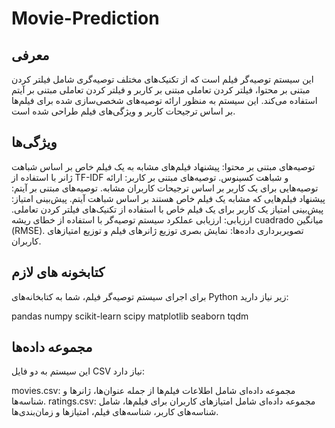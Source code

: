 # Movie-Prediction
## معرفی
این سیستم توصیه‌گر فیلم است که از تکنیک‌های مختلف توصیه‌گری شامل فیلتر کردن مبتنی بر محتوا، فیلتر کردن تعاملی مبتنی بر کاربر و فیلتر کردن تعاملی مبتنی بر آیتم استفاده می‌کند. این سیستم به منظور ارائه توصیه‌های شخصی‌سازی شده برای فیلم‌ها بر اساس ترجیحات کاربر و ویژگی‌های فیلم طراحی شده است.
## ویژگی‌ها
توصیه‌های مبتنی بر محتوا: پیشنهاد فیلم‌های مشابه به یک فیلم خاص بر اساس شباهت ژانر با استفاده از TF-IDF و شباهت کسینوس.
توصیه‌های مبتنی بر کاربر: ارائه توصیه‌هایی برای یک کاربر بر اساس ترجیحات کاربران مشابه.
توصیه‌های مبتنی بر آیتم: پیشنهاد فیلم‌هایی که مشابه یک فیلم خاص هستند بر اساس شباهت آیتم.
پیش‌بینی امتیاز: پیش‌بینی امتیاز یک کاربر برای یک فیلم خاص با استفاده از تکنیک‌های فیلتر کردن تعاملی.
ارزیابی: ارزیابی عملکرد سیستم توصیه‌گر با استفاده از خطای ریشه‌ cuadrado میانگین (RMSE).
تصویربرداری داده‌ها: نمایش بصری توزیع ژانرهای فیلم و توزیع امتیازهای کاربران.
## کتابخونه های لازم
برای اجرای سیستم توصیه‌گر فیلم، شما به کتابخانه‌های Python زیر نیاز دارید:

pandas
numpy
scikit-learn
scipy
matplotlib
seaborn
tqdm
## مجموعه داده‌ها
این سیستم به دو فایل CSV نیاز دارد:

movies.csv: مجموعه داده‌ای شامل اطلاعات فیلم‌ها از جمله عنوان‌ها، ژانرها و شناسه‌ها.
ratings.csv: مجموعه داده‌ای شامل امتیازهای کاربران برای فیلم‌ها، شامل شناسه‌های کاربر، شناسه‌های فیلم، امتیازها و زمان‌بندی‌ها.

